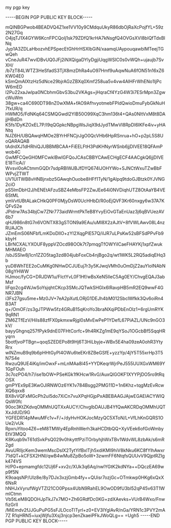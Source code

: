 my pgp key

-----BEGIN PGP PUBLIC KEY BLOCK-----

mQINBGPwob4BEADVQ4Z1xe1VV10y9CMdquUkyR86dbOjRaXcPojfYL+59z2N27Gq
O4jqTJ1X4GYW6KcnFPCQolj1sk79ZDfQ1krHA7kNsgfQ4OVGsXVl8bIQfTdxBlNq
Jyp1A3ZDLaHbozvhEPSpecEtGhHrHSXlbGiN/xaamqUAypouqawblMTeejTGwQeh
vCneJuR47wvlDBvUQ0JFj2iNXQigaDYlyDgjiUqgWSIC0s0vWQh+ujaujb7SvXH/
/b7zT84LWTZ3HeSfadS3TjX8mzDhRa4uO97Hmf9uAqwNuA6fON51n16xZ6KW04E0
kSmQmAIXtzHz5dNce29bjrAGzZBXq0Xmf258ua5v4vw4AlHFrWhENo1IjPcW6mED
l2Pu22xaJwlpa0NCbhmGbvS3bu2VKAgs+jHqraCf4YzG4W3i7ESrMpn3ZgwcWuWm
38gw+ca4C690DT98nZ0wXMA+fAO9AfhvyotmebFPIdQwioDmuFybGkNuH7fxUR/q
HWMO5/FdNKq64CSMQGwdl2YIB50O99XqC3hm136t4+QAs0NItVxM8t8DAjjHBdDn
K5fs1DyKZOxEL7P/l9qQGpkcNBpgWsJiqX9dJydTMwVI8RpDI6IKFe4iv+yHANtq
NJZ6H/UBQAwqHMOe2BYrHFNCjrJgO0QcVHb6HpRSnrua+hO+p2pL5S8UoQARAQAB
tAdrdXJ1dHRhiQJUBBMBCAA+FiEELFtH3PdKHNyrWSnb6jjDIVEE18QFAmPwob4C
GwMFCQeGH0MFCwkIBwIGFQoJCAsCBBYCAwECHgECF4AACgkQ6jjDIVEE18TicA//
Wvsvi0oACtmmGQDr7sdpRBIWJBJfDYQ674lJOHYWo+SJNCtWxuTZwBbFWPvjZTWT
UV1UlTWB8vHNBjnxbz5GAwqhOuobe8HFf1TyN/1gAlpq9tdoGJBtzk0YJVNG2ciO
pS5ImDbH2J/hENEtAFzuSBZ4eMbsFP2ZwJEe64i0NVDiqhUTZ8OtAaYB4VE6StML
ymVvtUBtALakCHkQ0PF0MjyDsW0UcHHbD/R0oEjQVF3Kr60nxgy6w37A7KQFvS2e
JPidrw7As34bjCw7ZNr773aidWrmtPkTeB8YvyEiOvGTaEnUaz3j6qBVUezAV6b7
qHJ986n8tG7n6VONTX83gSTON9a9EAu/uMl8X2zAJtV+8fVWLAwv08L4nzRUAJCh
JZmEmS06NFbfLmKDoDlIO+zYI2XqgPIE57Q/iIJR7uLPsKw52sBFSdPPvFb9kbyH
LBrNCXALYXOUF8yppVZOcd98OOk7t7pmqgTfOWYiICaeFHAYKj1xpfZwukMHMAEO
/sbJSSIw8j1cn1ZZO5tag3zd804jubFoxCb4njBgo2q/wt1WK5L2RQ5adiqEHq3b
yuD8WhTEE2oCuMKg0NHwDCJUEuj7r3y5KJwqVMh0uOmDjZ2auYloINAbN08gYHWW
HJmoc/fyCG+DRJDW1u/FIctYvL0F1Hf/wBsXeN5IleC5Ag0EY/ChvgEQAJ3abMsf
liFqo2cg4WJwSoYsjqhtCKcp3SMcJQTwkSHGIx6lRavpHB5mR2EQ9wwF4GNR7JBN
i3Fs27gsu5me+Mz0JV+7eA2pXutLORjG1DEJh4bM012SbclWfkk3Qv6oiRn4B3AT
q+/OmOF/zs3gJTPWw5fz4GRuB15qKroYo3braNXqiPDbEnOlz1+6rgUmRYK9qRN1
ZM6ZTfEzV/Hils88zfFX0pkmxwRjgl0sMvEwPeP1YDefL67PiAZL/UNc9nGO3kV/
bayyGhgnq257fPyk9dnE07FHtCorfc+9h4RKZg1mE9qYSoJ1OGcbBf5SqqHRyqrn
5botfjvoPTBgn+qoqSZEDEPo8t9Hj6T3HiLbyje+WBx5E4ha09zeA0ohR3YtyRrx
wINZmuB9q9b6pHHtGyPI4OWu6teEKr8ZBeGSfE+yzzYp/4jY5T55xrHp3T5N7S4e
RwzuQ9UE4iKq/imOwxF+mLnMAa8l45+YYDKeqrWjrPeJ555UUXGxWM69Y1GpFOuh
3c7ozPO4/h7/ise1bOW+PSeKGk1fKHcw1RvG/AuxQlGOKF1XYYPjDO5ro9tRqOSX
gmPYEx9pE3KwOJlRNWOz6YK1v784Bsgg2PMG11D+1n6Khz+tqgMzEvRcwXQ6qxx8
BX8vVQFxMGcPh2uI5do7XiCn7vuXPqHGjpPxABEBAAGJAjwEGAEIACYWIQQsW0fc
90oc3KtZKdvqOMMhUQTXxAUCY/ChvgIbDAUJB4YfQwAKCRDqOMMhUQTXxJdUD/9G
YGFEDR14pMwuMFc1v+F/+/dyHvHOKJocMzyQC5XToN/L+VfLhKnGQRS1OUe2/vUk
RpxruYitoo4Z6+eM8TMWy4EpRnhWerh3kaHCDtbQQ+XyVEek6ofGoWmbyEtV3MQQ
K8Kuqb9xT61dSvkPsQ029v0hkyttfPziTOrbyhjhWxTBv1WdvWL8zbAk/s6mR2gd
AvuURlIjcKem3wemMscDslX2TytYifBxlTjh5xdiKMI9hiV8kNku6KC8fYlhAwxr
71dQT+kCFSX2HNl/qwB4wMu8ZpBo5oW+3zwmFF6NtqfsQUUvV9QjptRZIgk474VS
H/P0+epmamgfdc12Uj6F+xv2c/XUk3q6Aq/nwlYGtK2kdNYa++DQczEA69wp9f5N
K9oaqsNP/UIz8e/8y7DJx3xzjGmb4fy++QUisr7ozjGc+OTmkwp0HKg6xQxX6NsR
hNHJxVyrufWgVTZI21CO0Ppsx4UbN9RahEL9OwOD9fU3bl52qP45v63T1WmlCtmn
Vb5tLeM8QDOHJpTkJ7x7MO+Zh6GRdfDc0KG+zdXAevks+VUrB4Wxo/FnwfizGrII
/MiEmdv2fJJGuPuPG5sFJLOcoTlTyrl+z0+EV3IYglAvR/nGa/YRN1c3PVY2mA7Z
R1qHRN5+iuxjWjfu3Xsj3njcp3enZkaeiPFkJWoQLg==
=Ugh5
-----END PGP PUBLIC KEY BLOCK-----
